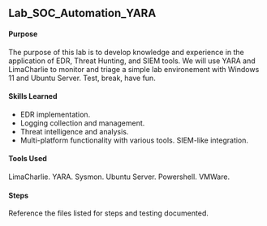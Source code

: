 ## Lab_SOC_Automation_YARA

#### Purpose
The purpose of this lab is to develop knowledge and experience in the application of EDR, Threat Hunting, and SIEM tools. We will use YARA and LimaCharlie to monitor and triage a simple lab environement with Windows 11 and Ubuntu Server. Test, break, have fun.
#### Skills Learned
- EDR implementation.
- Logging collection and management.
- Threat intelligence and analysis.
- Multi-platform functionality with various tools. SIEM-like integration. 
#### Tools Used
LimaCharlie.
YARA.
Sysmon.
Ubuntu Server.
Powershell.
VMWare.
#### Steps
Reference the files listed for steps and testing documented. 
